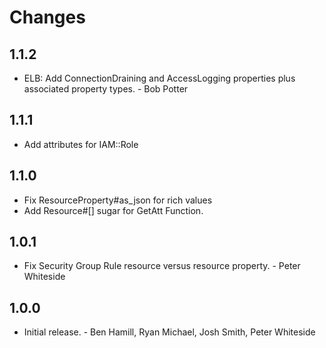 # Changes

## 1.1.2

* ELB: Add ConnectionDraining and AccessLogging properties plus associated property types. - Bob Potter

## 1.1.1

* Add attributes for IAM::Role

## 1.1.0

* Fix ResourceProperty#as_json for rich values
* Add Resource#[] sugar for GetAtt Function.

## 1.0.1

* Fix Security Group Rule resource versus resource property. - Peter Whiteside

## 1.0.0

* Initial release. - Ben Hamill, Ryan Michael, Josh Smith, Peter Whiteside
